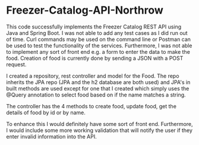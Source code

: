 # Freezer-Catalog-API-Northrow

This code successfully implements the Freezer Catalog REST API using Java and Spring Boot. 
I was not able to add any test cases as I did run out of time.
Curl commands may be used on the command line or Postman can be used to test the functionality of the services.
Furthermore, I was not able to implement any sort of front end e.g. a form to enter the data to make the food.
Creation of food is currently done by sending a JSON with a POST request.

I created a repository, rest controller and model for the Food. 
The repo inherits the JPA repo (JPA and the h2 database are both used) and JPA's in built methods are used
except for one that I created which simply uses the @Query annotation to select food based on if the name matches a string.

The controller has the 4 methods to create food, update food, get the details of food by id or by name.

To enhance this I would definitely have some sort of front end. Furthermore, I would include some more working validation that will 
notify the user if they enter invalid information into the API.
